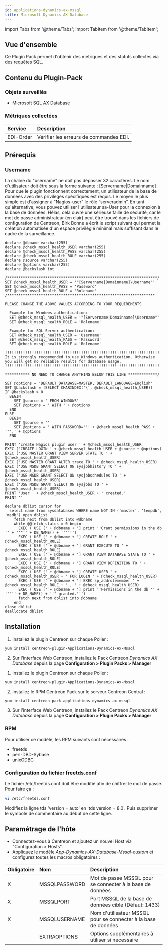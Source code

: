 ```yaml
---
id: applications-dynamics-ax-mssql
title: Microsoft Dynamics AX Database
---
```

import Tabs from '@theme/Tabs';
import TabItem from '@theme/TabItem';


## Vue d'ensemble

Ce Plugin Pack permet d'obtenir des métriques et des statuts collectés via des requêtes SQL.

## Contenu du Plugin-Pack

### Objets surveillés

* Microsoft SQL AX Database

### Métriques collectées

<Tabs groupId="sync">
<TabItem value="EDI-Order" label="EDI-Order">

| Service           | Description                            |
| :---------------- | :------------------------------------- |
| EDI-Order         | Vérifier les erreurs de commandes EDI. |

</TabItem>
</Tabs>

## Prérequis

### Username

La chaîne du "username" ne doit pas dépasser 32 caractères. Le nom d'utilisateur
doit être sous la forme suivante : \[Servername|Domainname\] Pour que le plugin
fonctionnent correctement, un utilisateur de la base de données avec des privilèges
spécifiques est requis. Le moyen le plus simple est d'assigner à "Nagios-user"
le rôle “serveradmin”. En tant qu'alternative, vous pouvez utiliser l'utilisateur
sa-User pour la connexion à la base de données. Hélas, cela ouvre une sérieuse faille
de sécurité, car le mot de passe administrateur (en clair) peut être trouvé dans les
fichiers de configuration de Centreon, Birk Bohne a écrit le script suivant qui permet
la création automatisée d'un espace privilégié minimal mais suffisant dans le cadre de
la surveillance.


    declare @dbname varchar(255)
    declare @check_mssql_health_USER varchar(255)
    declare @check_mssql_health_PASS varchar(255)
    declare @check_mssql_health_ROLE varchar(255)
    declare @source varchar(255)
    declare @options varchar(255)
    declare @backslash int
    
    /*******************************************************************/
    SET @check_mssql_health_USER = '"[Servername|Domainname]\Username"'
    SET @check_mssql_health_PASS = 'Password'
    SET @check_mssql_health_ROLE = 'Rolename'
    /******************************************************************
    
    PLEASE CHANGE THE ABOVE VALUES ACCORDING TO YOUR REQUIREMENTS
    
    - Example for Windows authentication:
      SET @check_mssql_health_USER = '"[Servername|Domainname]\Username"'
      SET @check_mssql_health_ROLE = 'Rolename'
    
    - Example for SQL Server authentication:
      SET @check_mssql_health_USER = 'Username'
      SET @check_mssql_health_PASS = 'Password'
      SET @check_mssql_health_ROLE = 'Rolename'
    
    !!!!!!!!!!!!!!!!!!!!!!!!!!!!!!!!!!!!!!!!!!!!!!!!!!!!!!!!!!!!!!!!!!!!!
    It is strongly recommended to use Windows authentication. Otherwise
    you will get no reliable results for database usage.
    !!!!!!!!!!!!!!!!!!!!!!!!!!!!!!!!!!!!!!!!!!!!!!!!!!!!!!!!!!!!!!!!!!!!!
    
    *********** NO NEED TO CHANGE ANYTHING BELOW THIS LINE *************/
    
    SET @options = 'DEFAULT_DATABASE=MASTER, DEFAULT_LANGUAGE=English'
    SET @backslash = (SELECT CHARINDEX('\', @check_mssql_health_USER))
    IF @backslash > 0
      BEGIN
        SET @source = ' FROM WINDOWS'
        SET @options = ' WITH ' + @options
      END
    ELSE
      BEGIN
        SET @source = ''
        SET @options = ' WITH PASSWORD=''' + @check_mssql_health_PASS + ''',' + @options
      END
    
    PRINT 'create Nagios plugin user ' + @check_mssql_health_USER
    EXEC ('CREATE LOGIN ' + @check_mssql_health_USER + @source + @options)
    EXEC ('USE MASTER GRANT VIEW SERVER STATE TO ' + @check_mssql_health_USER)
    EXEC ('USE MASTER GRANT ALTER trace TO ' + @check_mssql_health_USER)
    EXEC ('USE MSDB GRANT SELECT ON sysjobhistory TO ' + @check_mssql_health_USER)
    EXEC ('USE MSDB GRANT SELECT ON sysjobschedules TO ' + @check_mssql_health_USER)
    EXEC ('USE MSDB GRANT SELECT ON sysjobs TO ' + @check_mssql_health_USER)
    PRINT 'User ' + @check_mssql_health_USER + ' created.'
    PRINT ''
    
    declare dblist cursor for
      select name from sysdatabases WHERE name NOT IN ('master', 'tempdb', 'msdb') open dblist
        fetch next from dblist into @dbname
        while @@fetch_status = 0 begin
          EXEC ('USE [' + @dbname + '] print ''Grant permissions in the db '' + ''"'' + DB_NAME() + ''"''')
          EXEC ('USE [' + @dbname + '] CREATE ROLE ' + @check_mssql_health_ROLE)
          EXEC ('USE [' + @dbname + '] GRANT EXECUTE TO ' + @check_mssql_health_ROLE)
          EXEC ('USE [' + @dbname + '] GRANT VIEW DATABASE STATE TO ' + @check_mssql_health_ROLE)
          EXEC ('USE [' + @dbname + '] GRANT VIEW DEFINITION TO ' + @check_mssql_health_ROLE)
          EXEC ('USE [' + @dbname + '] CREATE USER ' + @check_mssql_health_USER + ' FOR LOGIN ' + @check_mssql_health_USER)
          EXEC ('USE [' + @dbname + '] EXEC sp_addrolemember ' + @check_mssql_health_ROLE + ' , ' + @check_mssql_health_USER)
          EXEC ('USE [' + @dbname + '] print ''Permissions in the db '' + ''"'' + DB_NAME() + ''" granted.''')
          fetch next from dblist into @dbname
        end
    close dblist
    deallocate dblist

## Installation

<Tabs groupId="sync">
<TabItem value="Online License" label="Online License">

1. Installez le plugin Centreon sur chaque Poller :

```bash
yum install centreon-plugin-Applications-Dynamics-Ax-Mssql
```

2. Sur l'interface Web Centreon, installez le Pack Centreon *Dynamics AX Database*
depuis la page **Configuration > Plugin Packs > Manager**


</TabItem>
<TabItem value="Offline License" label="Offline License">

1. Installez le plugin Centreon sur chaque Poller :

```bash
yum install centreon-plugin-Applications-Dynamics-Ax-Mssql
```

2. Installez le RPM Centreon Pack sur le serveur Centreon Central :

```bash
yum install centreon-pack-applications-dynamics-ax-mssql
```

3. Sur l'interface Web Centreon, installez le Pack Centreon *Dynamics AX Database*
depuis la page **Configuration > Plugin Packs > Manager**

</TabItem>
</Tabs>

### RPM

Pour utiliser ce modèle, les RPM suivants sont nécessaires :

  - freetds
  - perl-DBD-Sybase
  - unixODBC

### Configuration du fichier freetds.conf

Le fichier /etc/freetds.conf doit être modifié afin de chiffrer le mot de passe.
Pour faire ça :

```bash
vi /etc/freetds.conf
```

Modifiez la ligne tds 'version = auto' en 'tds version = 8.0'. Puis supprimer le 
symbole de commentaire au début de cette ligne.


## Paramétrage de l'hôte

* Connectez-vous à Centreon et ajoutez un nouvel Host via "Configuration > Hosts".
* Appliquez le modèle *App-Dynamics-AX-Database-Mssql-custom* et configurez toutes les macros obligatoires :

| Obligatoire | Nom           | Description                                                    |
| :---------- | :------------ | :------------------------------------------------------------- |
| X           | MSSQLPASSWORD | Mot de passe MSSQL pour se connecter à la base de données      |
| X           | MSSQLPORT     | Port MSSQL de la base de données cible (Défaut: 1433)          |
| X           | MSSQLUSERNAME | Nom d'utilisateur MSSQL pour se connecter à la base de données |
|             | EXTRAOPTIONS  | Options supplémentaires à utiliser si nécessaire               |
